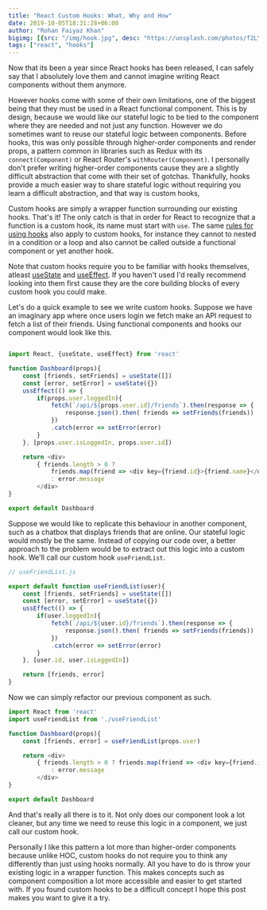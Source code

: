 ```yaml
---
title: "React Custom Hooks: What, Why and How"
date: 2019-10-05T18:31:28+06:00
author: "Rohan Faiyaz Khan"
bigimg: [{src: "/img/hook.jpg", desc: "https://unsplash.com/photos/f2LYxnmnKxI"}]
tags: ["react", "hooks"]
---
```


Now that its been a year since React hooks has been released, I can safely say that I absolutely love them and cannot imagine writing React components without them anymore.

However hooks come with some of their own limitations, one of the biggest being that they must be used in a React functional component. This is by design, because we would like our stateful logic to be tied to the component where they are needed and not just any function. However we do sometimes want to reuse our stateful logic between components. Before hooks, this was only possible through higher-order components and render props, a pattern common in libraries such as Redux with its `connect(Component)` or React Router's `withRouter(Component)`. I personally don't prefer writing higher-order components cause they are a slightly difficult abstraction that come with their set of gotchas. Thankfully, hooks provide a much easier way to share stateful logic without requiring you learn a difficult abstraction, and that way is custom hooks,

Custom hooks are simply a wrapper function surrounding our existing hooks. That's it! The only catch is that in order for React to recognize that a function is a custom hook, its name must start with `use`. The same [rules for using hooks](https://reactjs.org/docs/hooks-rules.html) also apply to custom hooks, for instance they cannot to nested in a condition or a loop and also cannot be called outside a functional component or yet another hook. 

Note that custom hooks require you to be familiar with hooks themselves, atleast [useState](https://reactjs.org/docs/hooks-state.html) and [useEffect](https://reactjs.org/docs/hooks-effect.html). If you haven't used I'd really recommend looking into them first cause they are the core building blocks of every custom hook you could make.

Let's do a quick example to see we write custom hooks. Suppose we have an imaginary app where once users login we fetch make an API request to fetch a list of their friends. Using functional components and hooks our component would look like this.

```js

import React, {useState, useEffect} from 'react'

function Dashboard(props){
	const [friends, setFriends] = useState([])
	const [error, setError] = useState({})
	ussEffect(() => {
		if(props.user.loggedIn){
			fetch(`/api/${props.user.id}/friends`).then(response => {
				response.json().then( friends => setFriends(friends))
			})
			.catch(error => setError(error)
		}
	}, [props.user.isLoggedIn, props.user.id])

	return <div>
		{ friends.length > 0 ? 
			friends.map(friend => <div key={friend.id}>{friend.name}</div> 
			: error.message
		</div>
}

export default Dashboard
```

Suppose we would like to replicate this behaviour in another component, such as a chatbox that displays friends that are online. Our stateful logic would mostly be the same. Instead of copying our code over, a better approach to the problem would be to extract out this logic into a custom hook. We'll call our custom hook `useFriendList`.

```js
// useFriendList.js

export default function useFriendList(user){
	const [friends, setFriends] = useState([])
	const [error, setError] = useState({})
	ussEffect(() => {
		if(user.loggedIn){
			fetch(`/api/${user.id}/friends`).then(response => {
				response.json().then( friends => setFriends(friends))
			})
			.catch(error => setError(error)
		}
	}, [user.id, user.isLoggedIn])

	return [friends, error]
}
```

Now we can simply refactor our previous component as such.

```js
import React from 'react'
import useFriendList from './useFriendList'

function Dashboard(props){
	const [friends, error] = useFriendList(props.user)

	return <div>
		{ friends.length > 0 ? friends.map(friend => <div key={friend.id}>{friend.name}</div> 
			: error.message
		</div>
}

export default Dashboard
```

And that's really all there is to it. Not only does our component look a lot cleaner, but any time we need to reuse this logic in a component, we just call our custom hook.

Personally I like this pattern a lot more than higher-order components because unlike HOC, custom hooks do not require you to think any differently than just using hooks normally. All you have to do is throw your existing logic in a wrapper function. This makes concepts such as component composition a lot more accessible and easier to get started with. If you found custom hooks to be a difficult concept I hope this post makes you want to give it a try.
